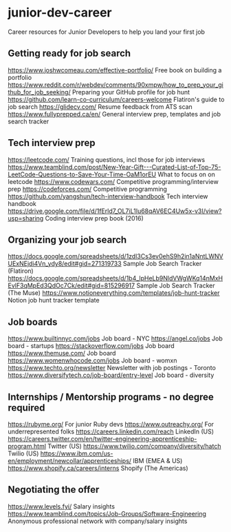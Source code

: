 # junior-dev-career
Career resources for Junior Developers to help you land your first job


## Getting ready for job search

https://www.joshwcomeau.com/effective-portfolio/	Free book on building a portfolio
https://www.reddit.com/r/webdev/comments/90xmpw/how_to_prep_your_github_for_job_seeking/	Preparing your GitHub profile for job hunt
https://github.com/learn-co-curriculum/careers-welcome	Flatiron's guide to job search
https://glidecv.com/	Resume feedback from ATS scan
https://www.fullyprepped.ca/en/	General interview prep, templates and job search tracker


## Tech interview prep

https://leetcode.com/	Training questions, incl those for job interviews
https://www.teamblind.com/post/New-Year-Gift---Curated-List-of-Top-75-LeetCode-Questions-to-Save-Your-Time-OaM1orEU What to focus on on leetcode
https://www.codewars.com/	Competitive programming/interview prep
https://codeforces.com/	Competitive programming
https://github.com/yangshun/tech-interview-handbook	Tech interview handbook
https://drive.google.com/file/d/1fErld7_OL7iL1Iu68qAV6EC4Uw5x-v3I/view?usp=sharing	Coding interview prep book (2016)


## Organizing your job search

https://docs.google.com/spreadsheets/d/1zdl3Cs3ev0ehS9h2in1aNntLWNVUExNEjdi4Vn_ydy8/edit#gid=271319733	Sample Job Search Tracker (Flatiron)
https://docs.google.com/spreadsheets/d/1b4_lpHeLb9NldVWgWKq14nMxHEvlF3qMpEd3QdOc7Ck/edit#gid=815296917	Sample Job Search Tracker (The Muse)
https://www.notioneverything.com/templates/job-hunt-tracker Notion job hunt tracker template


## Job boards	

https://www.builtinnyc.com/jobs	Job board - NYC
https://angel.co/jobs	Job board - startups
https://stackoverflow.com/jobs	Job board
https://www.themuse.com/  Job board
https://www.womenwhocode.com/jobs	Job board - womxn
https://www.techto.org/newsletter	Newsletter with job postings - Toronto
https://www.diversifytech.co/job-board/entry-level	Job board - diversity
	

## Internships / Mentorship programs - no degree required

https://rubyme.org/	For junior Ruby devs
https://www.outreachy.org/	For underrepresented folks
https://careers.linkedin.com/reach	LinkedIn (US)
https://careers.twitter.com/en/twitter-engineering-apprenticeship-program.html	Twitter (US)
https://www.twilio.com/company/diversity/hatch	Twilio (US)
https://www.ibm.com/us-en/employment/newcollar/apprenticeships/	IBM (EMEA & US)
https://www.shopify.ca/careers/interns	Shopify (The Americas)


## Negotiating the offer

https://www.levels.fyi/	Salary insights
https://www.teamblind.com/topics/Job-Groups/Software-Engineering	Anonymous professional network with company/salary insights
